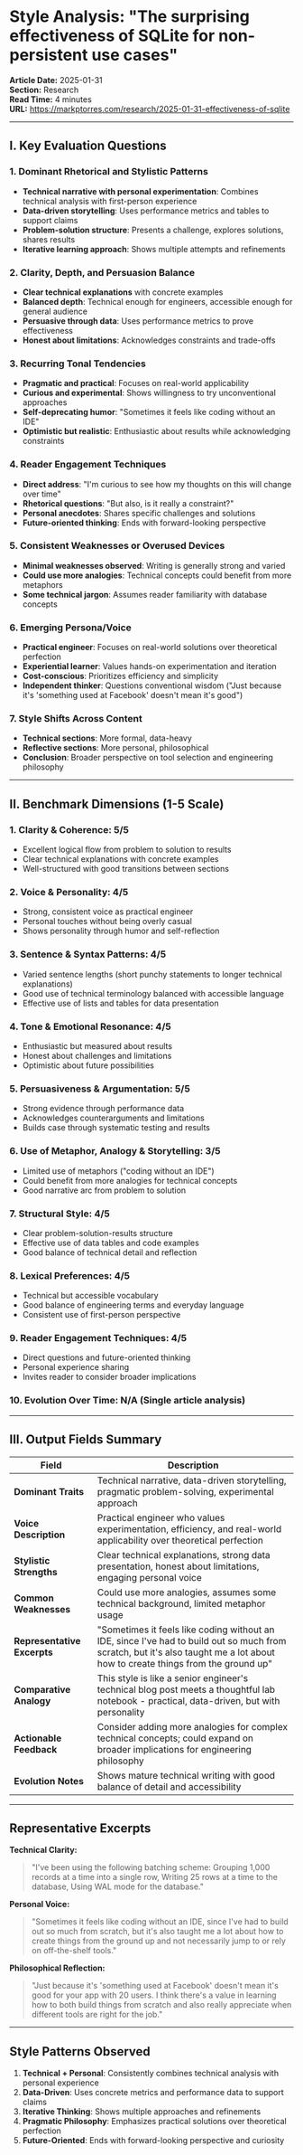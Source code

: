 # Style Analysis: "The surprising effectiveness of SQLite for non-persistent use cases"

**Article Date:** 2025-01-31  
**Section:** Research  
**Read Time:** 4 minutes  
**URL:** https://markptorres.com/research/2025-01-31-effectiveness-of-sqlite

---

## I. Key Evaluation Questions

### 1. Dominant Rhetorical and Stylistic Patterns
- **Technical narrative with personal experimentation**: Combines technical analysis with first-person experience
- **Data-driven storytelling**: Uses performance metrics and tables to support claims
- **Problem-solution structure**: Presents a challenge, explores solutions, shares results
- **Iterative learning approach**: Shows multiple attempts and refinements

### 2. Clarity, Depth, and Persuasion Balance
- **Clear technical explanations** with concrete examples
- **Balanced depth**: Technical enough for engineers, accessible enough for general audience
- **Persuasive through data**: Uses performance metrics to prove effectiveness
- **Honest about limitations**: Acknowledges constraints and trade-offs

### 3. Recurring Tonal Tendencies
- **Pragmatic and practical**: Focuses on real-world applicability
- **Curious and experimental**: Shows willingness to try unconventional approaches
- **Self-deprecating humor**: "Sometimes it feels like coding without an IDE"
- **Optimistic but realistic**: Enthusiastic about results while acknowledging constraints

### 4. Reader Engagement Techniques
- **Direct address**: "I'm curious to see how my thoughts on this will change over time"
- **Rhetorical questions**: "But also, is it really a constraint?"
- **Personal anecdotes**: Shares specific challenges and solutions
- **Future-oriented thinking**: Ends with forward-looking perspective

### 5. Consistent Weaknesses or Overused Devices
- **Minimal weaknesses observed**: Writing is generally strong and varied
- **Could use more analogies**: Technical concepts could benefit from more metaphors
- **Some technical jargon**: Assumes reader familiarity with database concepts

### 6. Emerging Persona/Voice
- **Practical engineer**: Focuses on real-world solutions over theoretical perfection
- **Experiential learner**: Values hands-on experimentation and iteration
- **Cost-conscious**: Prioritizes efficiency and simplicity
- **Independent thinker**: Questions conventional wisdom ("Just because it's 'something used at Facebook' doesn't mean it's good")

### 7. Style Shifts Across Content
- **Technical sections**: More formal, data-heavy
- **Reflective sections**: More personal, philosophical
- **Conclusion**: Broader perspective on tool selection and engineering philosophy

---

## II. Benchmark Dimensions (1-5 Scale)

### 1. Clarity & Coherence: **5/5**
- Excellent logical flow from problem to solution to results
- Clear technical explanations with concrete examples
- Well-structured with good transitions between sections

### 2. Voice & Personality: **4/5**
- Strong, consistent voice as practical engineer
- Personal touches without being overly casual
- Shows personality through humor and self-reflection

### 3. Sentence & Syntax Patterns: **4/5**
- Varied sentence lengths (short punchy statements to longer technical explanations)
- Good use of technical terminology balanced with accessible language
- Effective use of lists and tables for data presentation

### 4. Tone & Emotional Resonance: **4/5**
- Enthusiastic but measured about results
- Honest about challenges and limitations
- Optimistic about future possibilities

### 5. Persuasiveness & Argumentation: **5/5**
- Strong evidence through performance data
- Acknowledges counterarguments and limitations
- Builds case through systematic testing and results

### 6. Use of Metaphor, Analogy & Storytelling: **3/5**
- Limited use of metaphors ("coding without an IDE")
- Could benefit from more analogies for technical concepts
- Good narrative arc from problem to solution

### 7. Structural Style: **4/5**
- Clear problem-solution-results structure
- Effective use of data tables and code examples
- Good balance of technical detail and reflection

### 8. Lexical Preferences: **4/5**
- Technical but accessible vocabulary
- Good balance of engineering terms and everyday language
- Consistent use of first-person perspective

### 9. Reader Engagement Techniques: **4/5**
- Direct questions and future-oriented thinking
- Personal experience sharing
- Invites reader to consider broader implications

### 10. Evolution Over Time: **N/A** (Single article analysis)

---

## III. Output Fields Summary

| Field | Description |
|-------|-------------|
| **Dominant Traits** | Technical narrative, data-driven storytelling, pragmatic problem-solving, experimental approach |
| **Voice Description** | Practical engineer who values experimentation, efficiency, and real-world applicability over theoretical perfection |
| **Stylistic Strengths** | Clear technical explanations, strong data presentation, honest about limitations, engaging personal voice |
| **Common Weaknesses** | Could use more analogies, assumes some technical background, limited metaphor usage |
| **Representative Excerpts** | "Sometimes it feels like coding without an IDE, since I've had to build out so much from scratch, but it's also taught me a lot about how to create things from the ground up" |
| **Comparative Analogy** | This style is like a senior engineer's technical blog post meets a thoughtful lab notebook - practical, data-driven, but with personality |
| **Actionable Feedback** | Consider adding more analogies for complex technical concepts; could expand on broader implications for engineering philosophy |
| **Evolution Notes** | Shows mature technical writing with good balance of detail and accessibility |

---

## Representative Excerpts

**Technical Clarity:**
> "I've been using the following batching scheme: Grouping 1,000 records at a time into a single row, Writing 25 rows at a time to the database, Using WAL mode for the database."

**Personal Voice:**
> "Sometimes it feels like coding without an IDE, since I've had to build out so much from scratch, but it's also taught me a lot about how to create things from the ground up and not necessarily jump to or rely on off-the-shelf tools."

**Philosophical Reflection:**
> "Just because it's 'something used at Facebook' doesn't mean it's good for your app with 20 users. I think there's a value in learning how to both build things from scratch and also really appreciate when different tools are right for the job."

---

## Style Patterns Observed

1. **Technical + Personal**: Consistently combines technical analysis with personal experience
2. **Data-Driven**: Uses concrete metrics and performance data to support claims
3. **Iterative Thinking**: Shows multiple approaches and refinements
4. **Pragmatic Philosophy**: Emphasizes practical solutions over theoretical perfection
5. **Future-Oriented**: Ends with forward-looking perspective and curiosity 